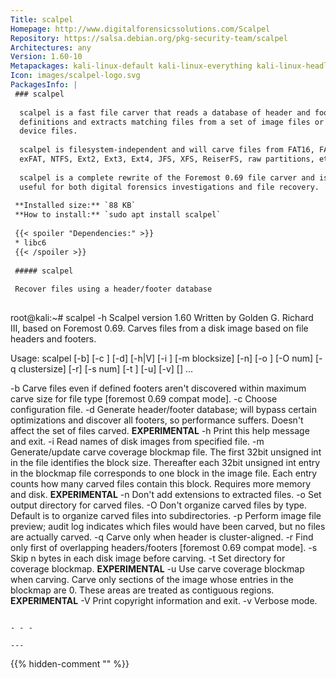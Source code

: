 ```yaml
---
Title: scalpel
Homepage: http://www.digitalforensicssolutions.com/Scalpel
Repository: https://salsa.debian.org/pkg-security-team/scalpel
Architectures: any
Version: 1.60-10
Metapackages: kali-linux-default kali-linux-everything kali-linux-headless kali-linux-large kali-tools-forensics kali-tools-respond 
Icon: images/scalpel-logo.svg
PackagesInfo: |
 ### scalpel
 
  scalpel is a fast file carver that reads a database of header and footer
  definitions and extracts matching files from a set of image files or raw
  device files.
   
  scalpel is filesystem-independent and will carve files from FAT16, FAT32,
  exFAT, NTFS, Ext2, Ext3, Ext4, JFS, XFS, ReiserFS, raw partitions, etc.
   
  scalpel is a complete rewrite of the Foremost 0.69 file carver and is
  useful for both digital forensics investigations and file recovery.
 
 **Installed size:** `88 KB`  
 **How to install:** `sudo apt install scalpel`  
 
 {{< spoiler "Dependencies:" >}}
 * libc6 
 {{< /spoiler >}}
 
 ##### scalpel
 
 Recover files using a header/footer database
 
 ```
 root@kali:~# scalpel -h
 Scalpel version 1.60
 Written by Golden G. Richard III, based on Foremost 0.69.
 Carves files from a disk image based on file headers and footers.
 
 Usage: scalpel [-b] [-c <config file>] [-d] [-h|V] [-i <file>]
                  [-m blocksize] [-n] [-o <outputdir>] [-O num] [-q clustersize]
                  [-r] [-s num] [-t <blockmap file>] [-u] [-v]
                  <imgfile> [<imgfile>] ...
 
 -b  Carve files even if defined footers aren't discovered within
     maximum carve size for file type [foremost 0.69 compat mode].
 -c  Choose configuration file.
 -d  Generate header/footer database; will bypass certain optimizations
     and discover all footers, so performance suffers.  Doesn't affect
     the set of files carved.  **EXPERIMENTAL**
 -h  Print this help message and exit.
 -i  Read names of disk images from specified file.
 -m  Generate/update carve coverage blockmap file.  The first 32bit
     unsigned int in the file identifies the block size. Thereafter
     each 32bit unsigned int entry in the blockmap file corresponds
     to one block in the image file.  Each entry counts how many
     carved files contain this block. Requires more memory and
     disk.  **EXPERIMENTAL**
 -n  Don't add extensions to extracted files.
 -o  Set output directory for carved files.
 -O  Don't organize carved files by type. Default is to organize carved files
     into subdirectories.
 -p  Perform image file preview; audit log indicates which files
     would have been carved, but no files are actually carved.
 -q  Carve only when header is cluster-aligned.
 -r  Find only first of overlapping headers/footers [foremost 0.69 compat mode].
 -s  Skip n bytes in each disk image before carving.
 -t  Set directory for coverage blockmap.  **EXPERIMENTAL**
 -u  Use carve coverage blockmap when carving.  Carve only sections
     of the image whose entries in the blockmap are 0.  These areas
     are treated as contiguous regions.  **EXPERIMENTAL**
 -V  Print copyright information and exit.
 -v  Verbose mode.
 ```
 
 - - -
 
---
```

{{% hidden-comment "<!--Do not edit anything above this line-->" %}}
